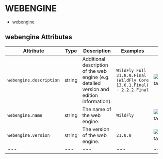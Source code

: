 
<!--- Hugo front matter used to generate the website version of this page:
--->

# WEBENGINE

- [webengine](#webengine)


## webengine Attributes

| Attribute  | Type | Description  | Examples  | Stability |
|---|---|---|---|---|
| `webengine.description` | string | Additional description of the web engine (e.g. detailed version and edition information).  |`WildFly Full 21.0.0.Final (WildFly Core 13.0.1.Final) - 2.2.2.Final` | ![Experimental](https://img.shields.io/badge/-experimental-blue) |
| `webengine.name` | string | The name of the web engine.  |`WildFly` | ![Experimental](https://img.shields.io/badge/-experimental-blue) |
| `webengine.version` | string | The version of the web engine.  |`21.0.0` | ![Experimental](https://img.shields.io/badge/-experimental-blue) |
|---|---|---|---|---|


